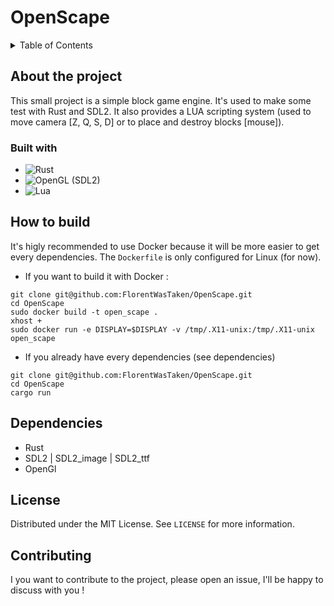 # OpenScape

<details>
  <summary>Table of Contents</summary>
  <ol>
    <li>
      <a href="#about-the-project">About The Project</a>
      <ul>
        <li><a href="#built-with">Built With</a></li>
      </ul>
    </li>
    <li><a href="#how-to-build">How to build</a></li>
    <li><a href="#dependencies">Dependencies</a></li>
    <li><a href="#license">License</a></li>
    <li><a href="#contributing">Contributing</a></li>
  </ol>
</details>

## About the project

This small project is a simple block game engine. It's used to make some test with Rust and SDL2.
It also provides a LUA scripting system (used to move camera [Z, Q, S, D] or to place and destroy blocks [mouse]).

### Built with

- ![Rust](https://img.shields.io/badge/rust-%23000000.svg?style=for-the-badge&logo=rust&logoColor=white)
- ![OpenGL](https://img.shields.io/badge/OpenGL-%23FFFFFF.svg?style=for-the-badge&logo=opengl) (SDL2)
- ![Lua](https://img.shields.io/badge/lua-%232C2D72.svg?style=for-the-badge&logo=lua&logoColor=white)

## How to build

It's higly recommended to use Docker because it will be more easier to get every dependencies.
The `Dockerfile` is only configured for Linux (for now).

- If you want to build it with Docker :

```
git clone git@github.com:FlorentWasTaken/OpenScape.git
cd OpenScape
sudo docker build -t open_scape .
xhost +
sudo docker run -e DISPLAY=$DISPLAY -v /tmp/.X11-unix:/tmp/.X11-unix open_scape
```

- If you already have every dependencies (see dependencies)

```
git clone git@github.com:FlorentWasTaken/OpenScape.git
cd OpenScape
cargo run
```

## Dependencies

- Rust
- SDL2 | SDL2_image | SDL2_ttf
- OpenGl

## License

Distributed under the MIT License. See `LICENSE` for more information.

## Contributing

I you want to contribute to the project, please open an issue, I'll be happy to discuss with you !
